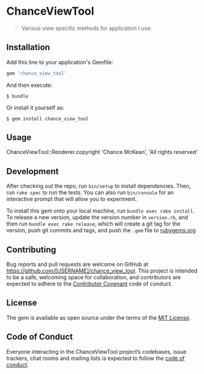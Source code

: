 # ChanceViewTool

> Various view specific methods for applicatoin I use.

## Installation

Add this line to your application's Gemfile:

```ruby
gem 'chance_view_tool'
```

And then execute:

    $ bundle

Or install it yourself as:

    $ gem install chance_view_tool

## Usage

ChanceViewTool::Renderer.copyright 'Chance McKean', 'All rights reserved'

## Development

After checking out the repo, run `bin/setup` to install dependencies. Then, run `rake spec` to run the tests. You can also run `bin/console` for an interactive prompt that will allow you to experiment.

To install this gem onto your local machine, run `bundle exec rake install`. To release a new version, update the version number in `version.rb`, and then run `bundle exec rake release`, which will create a git tag for the version, push git commits and tags, and push the `.gem` file to [rubygems.org](https://rubygems.org).

## Contributing

Bug reports and pull requests are welcome on GitHub at https://github.com/[USERNAME]/chance_view_tool. This project is intended to be a safe, welcoming space for collaboration, and contributors are expected to adhere to the [Contributor Covenant](http://contributor-covenant.org) code of conduct.

## License

The gem is available as open source under the terms of the [MIT License](http://opensource.org/licenses/MIT).

## Code of Conduct

Everyone interacting in the ChanceViewTool project’s codebases, issue trackers, chat rooms and mailing lists is expected to follow the [code of conduct](https://github.com/[USERNAME]/chance_view_tool/blob/master/CODE_OF_CONDUCT.md).
